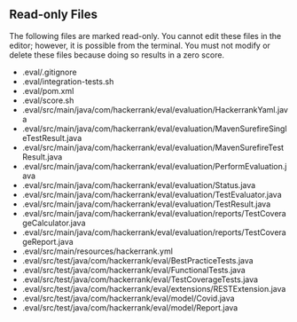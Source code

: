## Read-only Files
The following files are marked read-only. You cannot edit these files
in the editor; however, it is possible from the terminal. You must not
modify or delete these files because doing so results in a zero score.

* .eval/.gitignore
* .eval/integration-tests.sh
* .eval/pom.xml
* .eval/score.sh
* .eval/src/main/java/com/hackerrank/eval/evaluation/HackerrankYaml.java
* .eval/src/main/java/com/hackerrank/eval/evaluation/MavenSurefireSingleTestResult.java
* .eval/src/main/java/com/hackerrank/eval/evaluation/MavenSurefireTestResult.java
* .eval/src/main/java/com/hackerrank/eval/evaluation/PerformEvaluation.java
* .eval/src/main/java/com/hackerrank/eval/evaluation/Status.java
* .eval/src/main/java/com/hackerrank/eval/evaluation/TestEvaluator.java
* .eval/src/main/java/com/hackerrank/eval/evaluation/TestResult.java
* .eval/src/main/java/com/hackerrank/eval/evaluation/reports/TestCoverageCalculator.java
* .eval/src/main/java/com/hackerrank/eval/evaluation/reports/TestCoverageReport.java
* .eval/src/main/resources/hackerrank.yml
* .eval/src/test/java/com/hackerrank/eval/BestPracticeTests.java
* .eval/src/test/java/com/hackerrank/eval/FunctionalTests.java
* .eval/src/test/java/com/hackerrank/eval/TestCoverageTests.java
* .eval/src/test/java/com/hackerrank/eval/extensions/RESTExtension.java
* .eval/src/test/java/com/hackerrank/eval/model/Covid.java
* .eval/src/test/java/com/hackerrank/eval/model/Report.java